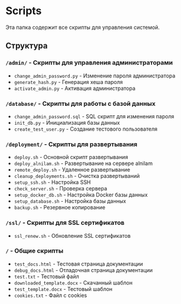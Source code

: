 # Scripts

Эта папка содержит все скрипты для управления системой.

## Структура

### `/admin/` - Скрипты для управления администраторами
- `change_admin_password.py` - Изменение пароля администратора
- `generate_hash.py` - Генерация хеша пароля
- `activate_admin.py` - Активация администратора

### `/database/` - Скрипты для работы с базой данных
- `change_admin_password.sql` - SQL скрипт для изменения пароля
- `init_db.py` - Инициализация базы данных
- `create_test_user.py` - Создание тестового пользователя

### `/deployment/` - Скрипты для развертывания
- `deploy.sh` - Основной скрипт развертывания
- `deploy_alnilam.sh` - Развертывание на сервере alnilam
- `remote_deploy.sh` - Удаленное развертывание
- `cleanup_deployments.sh` - Очистка развертываний
- `setup_ssh.sh` - Настройка SSH
- `check_server.sh` - Проверка сервера
- `setup_docker_db.sh` - Настройка Docker базы данных
- `setup_database.sh` - Настройка базы данных
- `backup.sh` - Резервное копирование

### `/ssl/` - Скрипты для SSL сертификатов
- `ssl_renew.sh` - Обновление SSL сертификатов

### `/` - Общие скрипты
- `test_docs.html` - Тестовая страница документации
- `debug_docs.html` - Отладочная страница документации
- `test.txt` - Тестовый файл
- `downloaded_template.docx` - Скачанный шаблон
- `test_template.docx` - Тестовый шаблон
- `cookies.txt` - Файл с cookies 